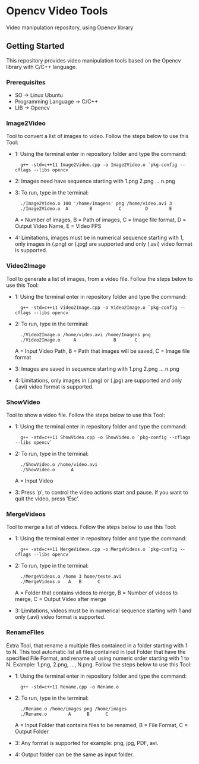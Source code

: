 # Opencv Video Tools
Video manipulation repository, using Opencv library

## Getting Started
This repository provides video manipulation tools based on the Opencv library with C/C++ language.

### Prerequisites

  - SO -> Linux Ubuntu
  - Programming Language -> C/C++
  - LIB -> Opencv

### Image2Video
Tool to convert a list of images to video. Follow the steps below to use this Tool:

- 1: Using the terminal enter in repository folder and type the command:  

		g++ -std=c++11 Image2Video.cpp -o Image2Video.o `pkg-config --cflags --libs opencv`
- 2: Images need have sequence starting with 1.png 2.png ... n.png
- 3: To run, type in the terminal:
		
		./Image2Video.o 100 '/home/Imagens' png /home/video.avi 3
		./Image2Video.o  A        B          C         D        E
  A = Number of images, B = Path of images, C = Image file format, D = Output Video Name, E = Video FPS

- 4: Limitations, images must be in numerical sequence starting with 1, only images in (.png) or (.jpg) are supported and only (.avi) video format is supported.

### Video2Image
Tool to generate a list of images, from a video file. Follow the steps below to use this Tool:

- 1: Using the terminal enter in repository folder and type the command: 

		g++ -std=c++11 Video2Image.cpp -o Video2Image.o `pkg-config --cflags --libs opencv`
- 2: To run, type in the terminal:
		
		./Video2Image.o /home/video.avi /home/Imagens png
		./Video2Image.o  	A              B       C
  A = Input Video Path, B = Path that images will be saved, C = Image file format

- 3: Images are saved in sequence starting with 1.png 2.png ... n.png
- 4: Limitations, only images in (.png) or (.jpg) are supported and only (.avi) video format is supported.

### ShowVideo
Tool to show a video file. Follow the steps below to use this Tool:

- 1: Using the terminal enter in repository folder and type the command: 

		g++ -std=c++11 ShowVideo.cpp -o ShowVideo.o `pkg-config --cflags --libs opencv`
- 2: To run, type in the terminal:
		
		./ShowVideo.o /home/video.avi
		./ShowVideo.o  	   A       
  A = Input Video

- 3: Press 'p', to control the video actions start and pause. If you want to quit the video, press 'Esc'.

### MergeVideos
Tool to merge a list of videos. Follow the steps below to use this Tool:

- 1: Using the terminal enter in repository folder and type the command: 

		g++ -std=c++11 MergeVideos.cpp -o MergeVideos.o `pkg-config --cflags --libs opencv`
- 2: To run, type in the terminal:
		
		./MergeVideos.o /home 3 home/teste.avi
		./MergeVideos.o   A   B      C
  A = Folder that contains videos to merge, B = Number of videos to merge, C = Output Video after merge

- 3: Limitations, videos must be in numerical sequence starting with 1 and only (.avi) video format is supported.

### RenameFiles
Extra Tool, that rename a multiple files contained in a folder starting with 1 to N. This tool automatic list all 
files contained in Iput Folder that have the specified File Format, and rename all using numeric order starting 
with 1 to N. Example: 1.png, 2.png, ..., N.png. Follow the steps below to use this Tool:

- 1: Using the terminal enter in repository folder and type the command: 

		g++ -std=c++11 Rename.cpp -o Rename.o
- 2: To run, type in the terminal:
		
	  	./Rename.o /home/images png /home/images
		./Rename.o   	  A      B      C
  A = Input Folder that contains files to be renamed, B = File Format, C = Output Folder
 
- 3: Any format is supported for example: png, jpg, PDF, avi. 
- 4: Output folder can be the same as input folder. 


	    
